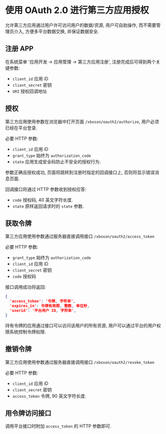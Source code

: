 # 使用 OAuth 2.0 进行第三方应用授权


允许第三方应用通过用户许可访问用户的数据/资源,
用户可自助操作, 而不需要管理员介入, 方便多平台数据交换, 
并保证数据安全.


## 注册 APP

在系统菜单 '应用开发 -> 应用管理 -> 第三方应用注册',
注册完成后可得到两个关键参数:

* `client_id`  应用 iD
* `client_secret`  密钥
* `URI`  授权回调地址


## 授权

第三方应用使用参数在浏览器中打开页面 `/xboson/oauth2/authorize`, 用户必须已经在平台登录.

必要 HTTP 参数:

* `client_id` 应用 iD
* `grant_type` 始终为 `authorization_code`
* `state` 应用生成安全码防止不安全的授权行为.

参数正确且授权成功, 页面将跳转到注册时指定的回调接口上, 否则将显示错误消息页面.

回调接口将通过 HTTP 参数收到授权应答:

* `code` 授权码, 40 英文字符长度.
* `state` 原样返回请求时的 `state` 参数.


## 获取令牌

第三方应用使用参数通过服务器直接调用接口 `/xboson/oauth2/access_token`

必要 HTTP 参数:

* `grant_type` 始终为 `authorization_code`
* `client_id` 应用 iD
* `client_secret` 密钥
* `code` 授权码

接口调用成功将返回:

```json
{
  'access_token': '令牌, 字符串',
  'expires_in': 令牌有效期, 整数, 单位秒,
  'userid': '平台用户 ID, 字符串',
}
```

持有令牌的应用通过接口可以访问该用户的所有资源,
用户可以通过平台的用户权限系统控制令牌权限.


## 撤销令牌

第三方应用使用参数通过服务器直接调用接口 `/xboson/oauth2/revoke_token`

必要 HTTP 参数:

* `client_id` 应用 iD
* `client_secret` 密钥
* `access_token` 令牌, 90 英文字符长度.


## 用令牌访问接口

调用平台接口时附加 `access_token` 的 HTTP 参数即可.